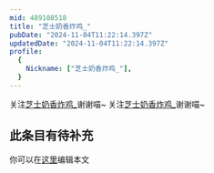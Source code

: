 ```yaml
---
mid: 489108518
title: "芝士奶香炸鸡_"
pubDate: "2024-11-04T11:22:14.397Z"
updatedDate: "2024-11-04T11:22:14.397Z"
profile:
  {
    Nickname: ["芝士奶香炸鸡_"],
  }
---
```


关注[芝士奶香炸鸡_](https://space.bilibili.com/489108518)谢谢喵~ 关注[芝士奶香炸鸡_](https://space.bilibili.com/489108518)谢谢喵~

## 此条目有待补充
你可以在[这里](https://github.com/Yuhanawa/VTuber.ICU/edit/master/src/content/v/芝士奶香炸鸡_/index.md)编辑本文

